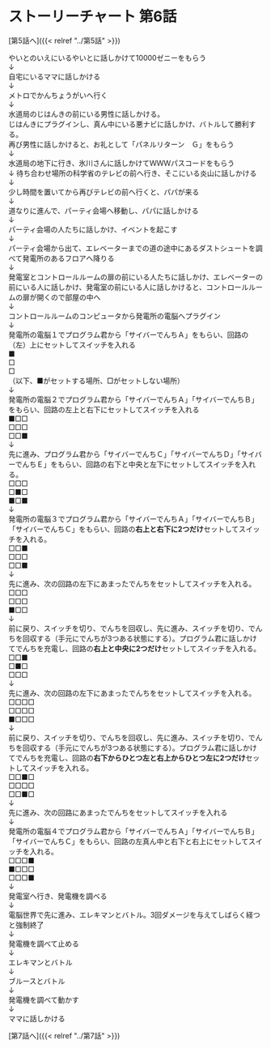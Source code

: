 # ストーリーチャート 第6話
[第5話へ]({{< relref "../第5話" >}})

やいとのいえにいるやいとに話しかけて10000ゼニーをもらう<br />
↓<br />
自宅にいるママに話しかける<br />
↓<br />
メトロでかんちょうがいへ行く<br />
↓<br />
水道局のじはんきの前にいる男性に話しかける。<br />
じはんきにプラグインし、真ん中にいる悪ナビに話しかけ、バトルして勝利する。<br />
再び男性に話しかけると、お礼として「パネルリターン　Ｇ」をもらう<br />
↓<br />
水道局の地下に行き、氷川さんに話しかけてＷＷＷパスコードをもらう<br />
↓
待ち合わせ場所の科学省のテレビの前へ行き、そこにいる炎山に話しかける<br />
↓<br />
少し時間を置いてから再びテレビの前へ行くと、パパが来る<br />
↓<br />
道なりに進んで、パーティ会場へ移動し、パパに話しかける<br />
↓<br />
パーティ会場の人たちに話しかけ、イベントを起こす<br />
↓<br />
パーティ会場から出て、エレベーターまでの道の途中にあるダストシュートを調べて発電所のあるフロアへ降りる<br />
↓<br />
発電室とコントロールルームの扉の前にいる人たちに話しかけ、エレベーターの前にいる人に話しかけ、発電室の前にいる人に話しかけると、コントロールルームの扉が開くので部屋の中へ<br />
↓<br />
コントロールルームのコンピュータから発電所の電脳へプラグイン<br />
↓<br />
発電所の電脳１でプログラム君から「サイバーでんちＡ」をもらい、回路の（左）上にセットしてスイッチを入れる<br />
■<br />
□<br />
□<br />
（以下、■がセットする場所、□がセットしない場所）<br />
↓<br />
発電所の電脳２でプログラム君から「サイバーでんちＡ」「サイバーでんちＢ」をもらい、回路の左上と右下にセットしてスイッチを入れる<br />
■□□<br />
□□□<br />
□□■<br />
↓<br />
先に進み、プログラム君から「サイバーでんちＣ」「サイバーでんちＤ」「サイバーでんちＥ」をもらい、回路の右下と中央と左下にセットしてスイッチを入れる。<br />
□□□<br />
□■□<br />
■□■<br />
↓<br />
発電所の電脳３でプログラム君から「サイバーでんちＡ」「サイバーでんちＢ」「サイバーでんちＣ」をもらい、回路の**右上と右下に2つだけ**セットしてスイッチを入れる。<br />
□□■<br />
□□□<br />
□□■<br />
↓<br />
先に進み、次の回路の左下にあまったでんちをセットしてスイッチを入れる。<br />
□□□<br />
□□□<br />
■□□<br />
↓<br />
前に戻り、スイッチを切り、でんちを回収し、先に進み、スイッチを切り、でんちを回収する（手元にでんちが3つある状態にする）。プログラム君に話しかけてでんちを充電し、回路の**右上と中央に2つだけ**セットしてスイッチを入れる。<br />
□□■<br />
□■□<br />
□□□<br />
↓<br />
先に進み、次の回路の左下にあまったでんちをセットしてスイッチを入れる。<br />
□□□□<br />
□□□□<br />
■□□□<br />
↓<br />
前に戻り、スイッチを切り、でんちを回収し、先に進み、スイッチを切り、でんちを回収する（手元にでんちが3つある状態にする）。プログラム君に話しかけてでんちを充電し、回路の**右下からひとつ左と右上からひとつ左に2つだけ**セットしてスイッチを入れる。<br />
□□■□<br />
□□□□<br />
□□■□<br />
↓<br />
先に進み、次の回路にあまったでんちをセットしてスイッチを入れる<br />
↓<br />
発電所の電脳４でプログラム君から「サイバーでんちＡ」「サイバーでんちＢ」「サイバーでんちＣ」をもらい、回路の左真ん中と右下と右上にセットしてスイッチを入れる。<br />
□□□■<br />
■□□□<br />
□□□■<br />
↓<br />
発電室へ行き、発電機を調べる<br />
↓<br />
電脳世界で先に進み、エレキマンとバトル。3回ダメージを与えてしばらく経つと強制終了<br />
↓<br />
発電機を調べて止める<br />
↓<br />
エレキマンとバトル<br />
↓<br />
ブルースとバトル<br />
↓<br />
発電機を調べて動かす<br />
↓<br />
ママに話しかける<br />

[第7話へ]({{< relref "../第7話" >}})